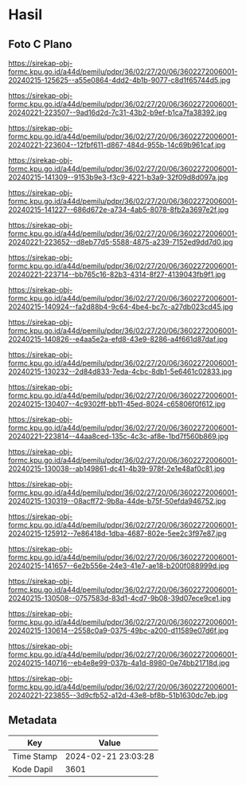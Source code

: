 # Hasil

## Foto C Plano

https://sirekap-obj-formc.kpu.go.id/a44d/pemilu/pdpr/36/02/27/20/06/3602272006001-20240215-125625--a55e0864-4dd2-4b1b-9077-c8d1f65744d5.jpg

https://sirekap-obj-formc.kpu.go.id/a44d/pemilu/pdpr/36/02/27/20/06/3602272006001-20240221-223507--9ad16d2d-7c31-43b2-b9ef-b1ca7fa38392.jpg

https://sirekap-obj-formc.kpu.go.id/a44d/pemilu/pdpr/36/02/27/20/06/3602272006001-20240221-223604--12fbf611-d867-484d-955b-14c69b961caf.jpg

https://sirekap-obj-formc.kpu.go.id/a44d/pemilu/pdpr/36/02/27/20/06/3602272006001-20240215-141309--9153b9e3-f3c9-4221-b3a9-32f09d8d097a.jpg

https://sirekap-obj-formc.kpu.go.id/a44d/pemilu/pdpr/36/02/27/20/06/3602272006001-20240215-141227--686d672e-a734-4ab5-8078-8fb2a3697e2f.jpg

https://sirekap-obj-formc.kpu.go.id/a44d/pemilu/pdpr/36/02/27/20/06/3602272006001-20240221-223652--d8eb77d5-5588-4875-a239-7152ed9dd7d0.jpg

https://sirekap-obj-formc.kpu.go.id/a44d/pemilu/pdpr/36/02/27/20/06/3602272006001-20240221-223714--bb765c16-82b3-4314-8f27-4139043fb9f1.jpg

https://sirekap-obj-formc.kpu.go.id/a44d/pemilu/pdpr/36/02/27/20/06/3602272006001-20240215-140924--fa2d88b4-9c64-4be4-bc7c-a27db023cd45.jpg

https://sirekap-obj-formc.kpu.go.id/a44d/pemilu/pdpr/36/02/27/20/06/3602272006001-20240215-140826--e4aa5e2a-efd8-43e9-8286-a4f661d87daf.jpg

https://sirekap-obj-formc.kpu.go.id/a44d/pemilu/pdpr/36/02/27/20/06/3602272006001-20240215-130232--2d84d833-7eda-4cbc-8db1-5e6461c02833.jpg

https://sirekap-obj-formc.kpu.go.id/a44d/pemilu/pdpr/36/02/27/20/06/3602272006001-20240215-130407--4c9302ff-bb11-45ed-8024-c65806f0f612.jpg

https://sirekap-obj-formc.kpu.go.id/a44d/pemilu/pdpr/36/02/27/20/06/3602272006001-20240221-223814--44aa8ced-135c-4c3c-af8e-1bd7f560b869.jpg

https://sirekap-obj-formc.kpu.go.id/a44d/pemilu/pdpr/36/02/27/20/06/3602272006001-20240215-130038--ab149861-dc41-4b39-978f-2e1e48af0c81.jpg

https://sirekap-obj-formc.kpu.go.id/a44d/pemilu/pdpr/36/02/27/20/06/3602272006001-20240215-130319--08acff72-9b8a-44de-b75f-50efda946752.jpg

https://sirekap-obj-formc.kpu.go.id/a44d/pemilu/pdpr/36/02/27/20/06/3602272006001-20240215-125912--7e86418d-1dba-4687-802e-5ee2c3f97e87.jpg

https://sirekap-obj-formc.kpu.go.id/a44d/pemilu/pdpr/36/02/27/20/06/3602272006001-20240215-141657--6e2b556e-24e3-41e7-ae18-b200f088999d.jpg

https://sirekap-obj-formc.kpu.go.id/a44d/pemilu/pdpr/36/02/27/20/06/3602272006001-20240215-130508--0757583d-83d1-4cd7-9b08-39d07ece9ce1.jpg

https://sirekap-obj-formc.kpu.go.id/a44d/pemilu/pdpr/36/02/27/20/06/3602272006001-20240215-130614--2558c0a9-0375-49bc-a200-d11589e07d6f.jpg

https://sirekap-obj-formc.kpu.go.id/a44d/pemilu/pdpr/36/02/27/20/06/3602272006001-20240215-140716--eb4e8e99-037b-4a1d-8980-0e74bb21718d.jpg

https://sirekap-obj-formc.kpu.go.id/a44d/pemilu/pdpr/36/02/27/20/06/3602272006001-20240221-223855--3d9cfb52-a12d-43e8-bf8b-51b1630dc7eb.jpg


## Metadata

| Key        | Value               |
| ---------- | ------------------- |
| Time Stamp | 2024-02-21 23:03:28 |
| Kode Dapil | 3601                |



